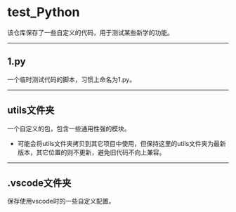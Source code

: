 # test_Python

该仓库保存了一些自定义的代码，用于测试某些新学的功能。

-----
## 1.py
一个临时测试代码的脚本，习惯上命名为1.py。

-----
## utils文件夹
一个自定义的包，包含一些通用性强的模块。
   *  可能会将utils文件夹拷贝到其它项目中使用，但保持这里的utils文件夹为最新版本，其它位置的则不更新，避免旧代码不向上兼容。

-----
## .vscode文件夹
保存使用vscode时的一些自定义配置。